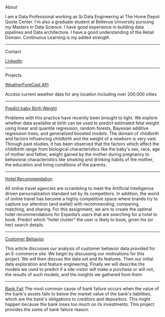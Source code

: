 About

I am a Data Professional working as Sr.Data Engineering at The Home Depot Quote Center. I'm also a graduate student at Bellevue University pursuing my Masters in Data Science. I have good experience in building data pipelines and Data architecture. I have a good understanding of the Retail Domain. Continuous Learning is my added strength.

----------------------------------------------------------------------------------------

Contact

[LinkedIn](https://www.linkedin.com/pub/senthilraj-srirangan/15/102/482)

----------------------------------------------------------------------------------------

Projects

[WeatherForeCast API](https://github.com/senthildsc/Weather-Forecast-from-OpenWeather)

Access current weather data for any location including over 200,000 cities

----------------------------------------------------------------------------------------

[Predict baby Birth Weight](https://github.com/senthildsc/PredictBaby-Birth-Weight.git)

Problems with this practice have recently been brought to light. We 
explore whether data available at birth can be used to predict 
estimated fetal weight using linear and quantile regression, random 
forests, Bayesian additive regression trees, and generalized boosted
models.
The domain of childbirth and factors influencing childbirth and the
weight of a newborn is very vast. Through past studies, it has been 
observed that the factors which affect the childbirth range from 
biological characteristics like the baby's sex, race, age of mother 
and father, weight gained by the mother during pregnancy to 
behavioral characteristics like smoking and drinking habits of the 
mother, the education and living conditions of the parents.


----------------------------------------------------------------------------------------

[Hotel Recommendation](https://github.com/senthildsc/Hotel-Recommendation.git)

All online travel agencies are scrambling to meet the Artificial Intelligence driven personalization standard set by its competitors.
In addition, the world of online travel has become a highly competitive space where brands try to capture our attention (and wallet) with recommending,
comparing, matching, and sharing. For this assignment, we aim to create the optimal hotel recommendations for Expedia’s users that are searching for a hotel to book.
Predict which “hotel cluster” the user is likely to book, given his (or her) search details.

------------------------------------------------------------------------------------------

[Customer Behavior](https://github.com/senthildsc/Customer-Behavior.git)

This article discusses our analysis of customer behavior data provided for an E-commerce site. We begin by discussing our motivations for this project. We will then discuss the data set and its features. Then our initial data exploration and feature engineering. Finally we will describe the models we used to predict if a site visitor will make a purchase or will not, the results of such models, and the insights we gathered from them

------------------------------------------------------------------------------------------

[Bank Fail](https://github.com/senthildsc/predict-bank-failure.git)
The most common cause of bank failure occurs when the value of the bank's assets falls to below the market value of the bank's liabilities, which are the bank's obligations to creditors and depositors. This might happen because the bank loses too much on its investments.
This project provides the some of bank failure reason.


